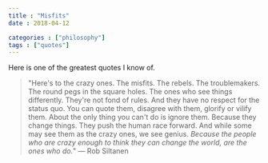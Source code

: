 ```yaml
---
title : "Misfits"
date : 2018-04-12

categories : ["philosophy"]
tags : ["quotes"]
---
```


Here is one of the greatest quotes I know of.

> "Here's to the crazy ones. The misfits. The rebels. The troublemakers. The round pegs in the square holes. The ones who see things differently. They're not fond of rules. And they have no respect for the status quo. You can quote them, disagree with them, glorify or vilify them. About the only thing you can't do is ignore them. Because they change things. They push the human race forward. And while some may see them as the crazy ones, we see genius. _Because the people who are crazy enough to think they can change the world, are the ones who do._"
> ― Rob Siltanen
